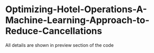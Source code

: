 # Optimizing-Hotel-Operations-A-Machine-Learning-Approach-to-Reduce-Cancellations
All details are shown in preview section of the code
